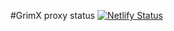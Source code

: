 #GrimX proxy status
[![Netlify Status](https://api.netlify.com/api/v1/badges/ca9c6e7d-690d-412d-8d8b-dfab04c04c4d/deploy-status)](https://app.netlify.com/sites/animated-florentine-6f3139/deploys)
